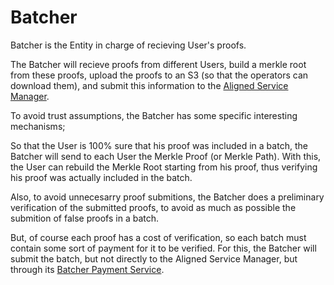 # Batcher

Batcher is the Entity in charge of recieving User's proofs.

The Batcher will recieve proofs from different Users, build a merkle root from these proofs, upload the proofs to an S3 (so that the operators can download them), and submit this information to the [Aligned Service Manager](./3_service_manager_contract.md).

To avoid trust assumptions, the Batcher has some specific interesting mechanisms;

So that the User is 100% sure that his proof was included in a batch, the Batcher will send to each User the Merkle Proof (or Merkle Path). With this, the User can rebuild the Merkle Root starting from his proof, thus verifying his proof was actually included in the batch.

Also, to avoid unnecesarry proof submitions, the Batcher does a preliminary verification of the submitted proofs, to avoid as much as possible the submition of false proofs in a batch.

But, of course each proof has a cost of verification, so each batch must contain some sort of payment for it to be verified. For this, the Batcher will submit the batch, but not directly to the Aligned Service Manager, but through its [Batcher Payment Service](./2_payment_service_contract.md).
